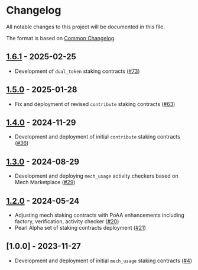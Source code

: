 # Changelog

All notable changes to this project will be documented in this file.

The format is based on [Common Changelog](https://common-changelog.org).

[1.6.1]: https://github.com/valory-xyz/autonolas-registries/compare/v1.5.0...v1.6.1
[1.5.0]: https://github.com/valory-xyz/autonolas-registries/compare/v1.4.0...v1.5.0
[1.4.0]: https://github.com/valory-xyz/autonolas-registries/compare/v1.3.0...v1.4.0
[1.3.0]: https://github.com/valory-xyz/autonolas-registries/compare/v1.2.0...v1.3.0
[1.2.0]: https://github.com/valory-xyz/autonolas-registries/compare/v1.0.0...v1.2.0
[1.0.1]: https://github.com/valory-xyz/ai-registry-mech/releases/tag/v1.0.0


## [1.6.1] - 2025-02-25

- Development of `dual_token` staking contracts ([#73](https://github.com/valory-xyz/autonolas-staking-programmesh/pull/73))

## [1.5.0] - 2025-01-28

- Fix and deployment of revised `contribute` staking contracts ([#63](https://github.com/valory-xyz/autonolas-staking-programmesh/pull/63))

## [1.4.0] - 2024-11-29

- Development and deployment of initial `contribute` staking contracts ([#36](https://github.com/valory-xyz/autonolas-staking-programmesh/pull/36))

## [1.3.0] - 2024-08-29

- Development and deploying `mech_usage` activity checkers based on Mech Marketplace ([#29](https://github.com/valory-xyz/autonolas-staking-programmesh/pull/29))

## [1.2.0] - 2024-05-24

- Adjusting mech staking contracts with PoAA enhancements including factory, verification, activity checker ([#20](https://github.com/valory-xyz/autonolas-staking-programmesh/pull/20))
- Pearl Alpha set of staking contracts deployment ([#21](https://github.com/valory-xyz/autonolas-staking-programmesh/pull/21))

## [1.0.0] - 2023-11-27

- Development and deployment of initial `mech_usage` staking contracts ([#4](https://github.com/valory-xyz/autonolas-staking-programmesh/pull/4))